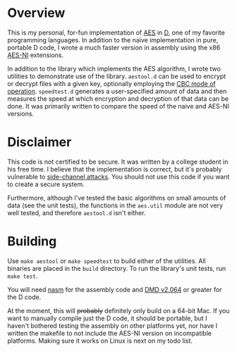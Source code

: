 Overview
========

This is my personal, for-fun implementation of [AES](http://csrc.nist.gov/publications/fips/fips197/fips-197.pdf) in [D](http://dlang.org), one of my favorite programming languages. In addition to the naive implementation in pure, portable D code, I wrote a much faster version in assembly using the x86 [AES-NI](http://download-software.intel.com/sites/default/files/article/165683/aes-wp-2012-09-22-v01.pdf) extensions.

In addition to the library which implements the AES algorithm, I wrote two utilities to demonstrate use of the library. `aestool.d` can be used to encrypt or decrypt files with a given key, optionally employing the [CBC mode of operation](http://en.wikipedia.org/wiki/Cipher_block_chaining#Cipher-block_chaining_.28CBC.29). `speedtest.d` generates a user-specified amount of data and then measures the speed at which encryption and decryption of that data can be done. It was primarily written to compare the speed of the naive and AES-NI versions.

Disclaimer
==========

This code is not certified to be secure. It was written by a college student in his free time. I believe that the implementation is correct, but it's probably vulnerable to [side-channel attacks](http://en.wikipedia.org/wiki/Side-channel_attacks). You should not use this code if you want to create a secure system.

Furthermore, although I've tested the basic algorithms on small amounts of data (see the unit tests), the functions in the `aes.util` module are not very well tested, and therefore `aestool.d` isn't either.

Building
========

Use `make aestool` or `make speedtest` to build either of the utilities. All binaries are placed in the `build` directory. To run the library's unit tests, run `make test`.

You will need [nasm](http://www.nasm.us/) for the assembly code and [DMD v2.064](http://dlang.org/download.html) or greater for the D code.

At the moment, this will ~~probably~~ definitely only build on a 64-bit Mac. If you want to manually compile just the D code, it should be portable, but I haven't bothered testing the assembly on other platforms yet, nor have I written the makefile to not include the AES-NI version on incompatible platforms. Making sure it works on Linux is next on my todo list.